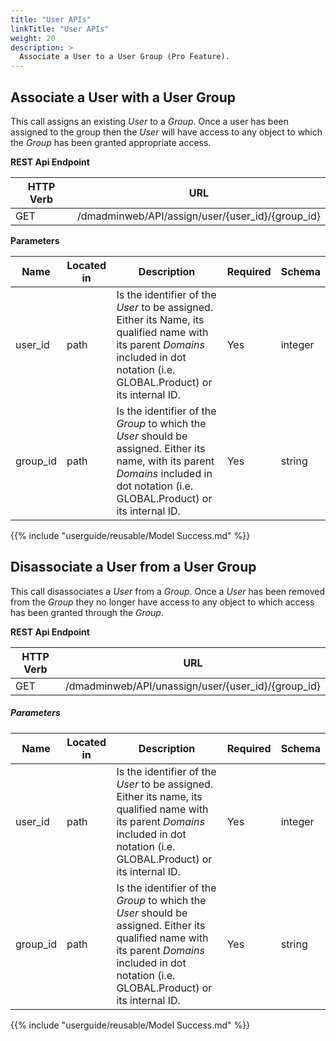 ```yaml
---
title: "User APIs"
linkTitle: "User APIs"
weight: 20
description: >
  Associate a User to a User Group (Pro Feature).
---
```



## Associate a User with a User Group

This call assigns an existing _User_ to a _Group_. Once a user has been assigned to the group then the _User_ will have access to any object to which the _Group_ has been granted appropriate access.

**REST Api Endpoint**

| HTTP Verb | URL |
| ---- | ----------- |
| GET | /dmadminweb/API/assign/user/{user_id}/{group_id} |

**Parameters**

| Name | Located in | Description | Required | Schema |
| ---- | ---------- | ----------- | -------- | ---- |
| user_id | path | Is the identifier of the _User_ to be assigned. Either its Name, its qualified name with its parent _Domains_ included in dot notation (i.e. GLOBAL.Product) or its internal ID. | Yes | integer |
| group_id | path | Is the identifier of the _Group_ to which the _User_ should be assigned. Either its name, with its parent _Domains_ included in dot notation (i.e. GLOBAL.Product) or its internal ID. | Yes | string |

{{% include "userguide/reusable/Model Success.md" %}}

## Disassociate a User from a User Group

This call disassociates a _User_ from a _Group_. Once a _User_ has been removed from the _Group_ they no longer have access to any object to which access has been granted through the _Group_.

**REST Api Endpoint**

| HTTP Verb | URL |
| ---- | ----------- |
| GET | /dmadminweb/API/unassign/user/{user_id}/{group_id} |

##### Parameters

| Name | Located in | Description | Required | Schema |
| ---- | ---------- | ----------- | -------- | ---- |
| user_id | path | Is the identifier of the _User_ to be assigned. Either its name, its qualified name with its parent _Domains_ included in dot notation (i.e. GLOBAL.Product) or its internal ID. | Yes | integer |
| group_id | path | Is the identifier of the _Group_ to which the _User_ should be assigned. Either its qualified name with its parent _Domains_ included in dot notation (i.e. GLOBAL.Product) or its internal ID. | Yes | string |

{{% include "userguide/reusable/Model Success.md" %}}
